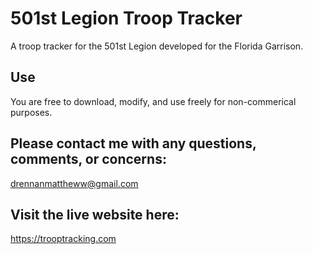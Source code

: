 # 501st Legion Troop Tracker
A troop tracker for the 501st Legion developed for the Florida Garrison.

## Use
You are free to download, modify, and use freely for non-commerical purposes.

## Please contact me with any questions, comments, or concerns:
drennanmattheww@gmail.com

## Visit the live website here:
https://trooptracking.com
